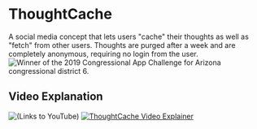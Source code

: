 # ThoughtCache

A social media concept that lets users "cache" their thoughts as well as "fetch" from other users. Thoughts are purged after a week and are completely anonymous, requiring no login from the user. ![Winner of the 2019 Congressional App Challenge](https://www.congressionalappchallenge.us/19-AZ06/) for Arizona congressional district 6.

## Video Explanation

![(Links to YouTube)](https://youtu.be/hI2GO2xJRYI)
[![ThoughtCache Video Explainer](https://user-images.githubusercontent.com/16968917/158917173-ccac980a-cb8c-487e-917a-c39a9c7ad552.png)](https://youtu.be/hI2GO2xJRYI)
